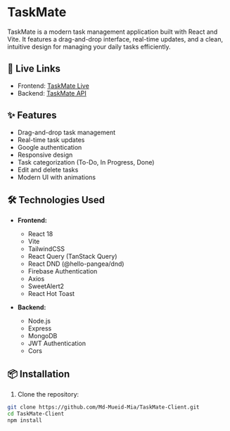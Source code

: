 # TaskMate

TaskMate is a modern task management application built with React and Vite. It features a drag-and-drop interface, real-time updates, and a clean, intuitive design for managing your daily tasks efficiently.

## 🔗 Live Links

- Frontend: [TaskMate Live](https://taskmate-abb2d.web.app)
- Backend: [TaskMate API](https://task-mate-server-ashen.vercel.app)

## ✨ Features

- Drag-and-drop task management
- Real-time task updates
- Google authentication
- Responsive design
- Task categorization (To-Do, In Progress, Done)
- Edit and delete tasks
- Modern UI with animations

## 🛠️ Technologies Used

- **Frontend:**
  - React 18
  - Vite
  - TailwindCSS
  - React Query (TanStack Query)
  - React DND (@hello-pangea/dnd)
  - Firebase Authentication
  - Axios
  - SweetAlert2
  - React Hot Toast

- **Backend:**
  - Node.js
  - Express
  - MongoDB
  - JWT Authentication
  - Cors

## 📦 Installation

1. Clone the repository:
```bash
git clone https://github.com/Md-Mueid-Mia/TaskMate-Client.git
cd TaskMate-Client
npm install

